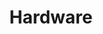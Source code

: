 ---
title: "Hardware"

categories: ['']

tags: ['Hardware']

arwords: 'العتاد'

arexps: []

enwords: ['Hardware']

enexps: []

arlexicons: 'ع'

enlexicons: 'H'

authors: ['Ruqayya Roshdy']

translators: ['']

citations: 'العربية والذكاء الاصطناعي'

sources: 'مركز الملك عبدالله بن عبدالعزيز الدولي لخدمة اللغة العربية'

word: "true"

slug: ""
---